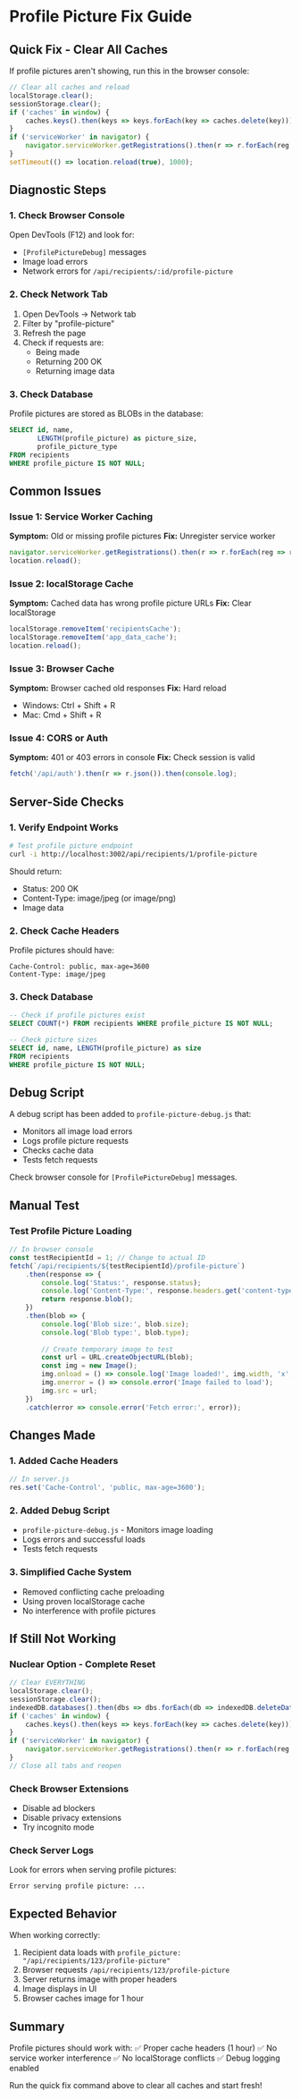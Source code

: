 # Profile Picture Fix Guide

## Quick Fix - Clear All Caches

If profile pictures aren't showing, run this in the browser console:

```javascript
// Clear all caches and reload
localStorage.clear();
sessionStorage.clear();
if ('caches' in window) {
    caches.keys().then(keys => keys.forEach(key => caches.delete(key)));
}
if ('serviceWorker' in navigator) {
    navigator.serviceWorker.getRegistrations().then(r => r.forEach(reg => reg.unregister()));
}
setTimeout(() => location.reload(true), 1000);
```

## Diagnostic Steps

### 1. Check Browser Console
Open DevTools (F12) and look for:
- `[ProfilePictureDebug]` messages
- Image load errors
- Network errors for `/api/recipients/:id/profile-picture`

### 2. Check Network Tab
1. Open DevTools → Network tab
2. Filter by "profile-picture"
3. Refresh the page
4. Check if requests are:
   - Being made
   - Returning 200 OK
   - Returning image data

### 3. Check Database
Profile pictures are stored as BLOBs in the database:
```sql
SELECT id, name, 
       LENGTH(profile_picture) as picture_size,
       profile_picture_type 
FROM recipients 
WHERE profile_picture IS NOT NULL;
```

## Common Issues

### Issue 1: Service Worker Caching
**Symptom:** Old or missing profile pictures
**Fix:** Unregister service worker
```javascript
navigator.serviceWorker.getRegistrations().then(r => r.forEach(reg => reg.unregister()));
location.reload();
```

### Issue 2: localStorage Cache
**Symptom:** Cached data has wrong profile picture URLs
**Fix:** Clear localStorage
```javascript
localStorage.removeItem('recipientsCache');
localStorage.removeItem('app_data_cache');
location.reload();
```

### Issue 3: Browser Cache
**Symptom:** Browser cached old responses
**Fix:** Hard reload
- Windows: Ctrl + Shift + R
- Mac: Cmd + Shift + R

### Issue 4: CORS or Auth
**Symptom:** 401 or 403 errors in console
**Fix:** Check session is valid
```javascript
fetch('/api/auth').then(r => r.json()).then(console.log);
```

## Server-Side Checks

### 1. Verify Endpoint Works
```bash
# Test profile picture endpoint
curl -i http://localhost:3002/api/recipients/1/profile-picture
```

Should return:
- Status: 200 OK
- Content-Type: image/jpeg (or image/png)
- Image data

### 2. Check Cache Headers
Profile pictures should have:
```
Cache-Control: public, max-age=3600
Content-Type: image/jpeg
```

### 3. Check Database
```sql
-- Check if profile pictures exist
SELECT COUNT(*) FROM recipients WHERE profile_picture IS NOT NULL;

-- Check picture sizes
SELECT id, name, LENGTH(profile_picture) as size 
FROM recipients 
WHERE profile_picture IS NOT NULL;
```

## Debug Script

A debug script has been added to `profile-picture-debug.js` that:
- Monitors all image load errors
- Logs profile picture requests
- Checks cache data
- Tests fetch requests

Check browser console for `[ProfilePictureDebug]` messages.

## Manual Test

### Test Profile Picture Loading
```javascript
// In browser console
const testRecipientId = 1; // Change to actual ID
fetch(`/api/recipients/${testRecipientId}/profile-picture`)
    .then(response => {
        console.log('Status:', response.status);
        console.log('Content-Type:', response.headers.get('content-type'));
        return response.blob();
    })
    .then(blob => {
        console.log('Blob size:', blob.size);
        console.log('Blob type:', blob.type);
        
        // Create temporary image to test
        const url = URL.createObjectURL(blob);
        const img = new Image();
        img.onload = () => console.log('Image loaded!', img.width, 'x', img.height);
        img.onerror = () => console.error('Image failed to load');
        img.src = url;
    })
    .catch(error => console.error('Fetch error:', error));
```

## Changes Made

### 1. Added Cache Headers
```javascript
// In server.js
res.set('Cache-Control', 'public, max-age=3600');
```

### 2. Added Debug Script
- `profile-picture-debug.js` - Monitors image loading
- Logs errors and successful loads
- Tests fetch requests

### 3. Simplified Cache System
- Removed conflicting cache preloading
- Using proven localStorage cache
- No interference with profile pictures

## If Still Not Working

### Nuclear Option - Complete Reset
```javascript
// Clear EVERYTHING
localStorage.clear();
sessionStorage.clear();
indexedDB.databases().then(dbs => dbs.forEach(db => indexedDB.deleteDatabase(db.name)));
if ('caches' in window) {
    caches.keys().then(keys => keys.forEach(key => caches.delete(key)));
}
if ('serviceWorker' in navigator) {
    navigator.serviceWorker.getRegistrations().then(r => r.forEach(reg => reg.unregister()));
}
// Close all tabs and reopen
```

### Check Browser Extensions
- Disable ad blockers
- Disable privacy extensions
- Try incognito mode

### Check Server Logs
Look for errors when serving profile pictures:
```
Error serving profile picture: ...
```

## Expected Behavior

When working correctly:
1. Recipient data loads with `profile_picture: "/api/recipients/123/profile-picture"`
2. Browser requests `/api/recipients/123/profile-picture`
3. Server returns image with proper headers
4. Image displays in UI
5. Browser caches image for 1 hour

## Summary

Profile pictures should work with:
✅ Proper cache headers (1 hour)
✅ No service worker interference
✅ No localStorage conflicts
✅ Debug logging enabled

Run the quick fix command above to clear all caches and start fresh!
